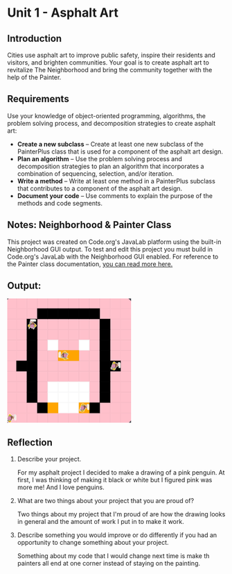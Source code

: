# Unit 1 - Asphalt Art

## Introduction

Cities use asphalt art to improve public safety, inspire their residents and visitors, and brighten communities. Your goal is to create asphalt art to revitalize The Neighborhood and bring the community together with the help of the Painter.

## Requirements

Use your knowledge of object-oriented programming, algorithms, the problem solving process, and decomposition strategies to create asphalt art:
- **Create a new subclass** – Create at least one new subclass of the PainterPlus class that is used for a component of the asphalt art design.
- **Plan an algorithm** – Use the problem solving process and decomposition strategies to plan an algorithm that incorporates a combination of sequencing, selection, and/or iteration.
- **Write a method** – Write at least one method in a PainterPlus subclass that contributes to a component of the asphalt art design.
- **Document your code** – Use comments to explain the purpose of the methods and code segments.

## Notes: Neighborhood & Painter Class

This project was created on Code.org's JavaLab platform using the built-in Neighborhood GUI output. To test and edit this project you must build in Code.org's JavaLab with the Neighborhood GUI enabled. For reference to the Painter class documentation, [you can read more here.](https://studio.code.org/docs/ide/javalab/classes/Painter)

## Output:

![the output of my asphalt art project!](penguin.png)

## Reflection

1. Describe your project.

   For my asphalt project I decided to make a drawing of a pink penguin. At first, I was thinking of making it black or white but I figured pink was more me! And I love penguins.

2. What are two things about your project that you are proud of?

   Two things about my project that I'm proud of are how the drawing looks in general and the amount of work I put in to make it work.

3. Describe something you would improve or do differently if you had an opportunity to change something about your project.

   Something about my code that I would change next time is make th painters all end at one corner instead of staying on the painting.
